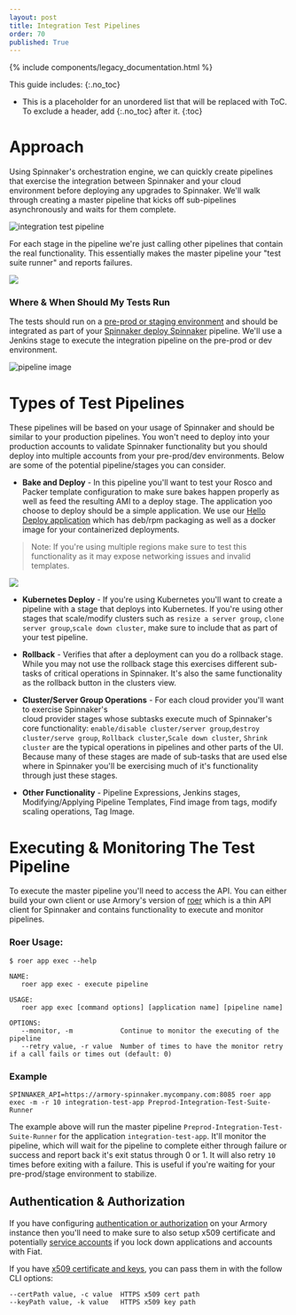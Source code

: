 ```yaml
---
layout: post
title: Integration Test Pipelines
order: 70
published: True
---
```


{% include components/legacy_documentation.html %}

This guide includes:
{:.no_toc}

* This is a placeholder for an unordered list that will be replaced with ToC. To exclude a header, add {:.no_toc} after it.
{:toc}


# Approach

Using Spinnaker's orchestration engine, we can quickly create pipelines that exercise the integration between Spinnaker and your cloud environment before deploying any upgrades to Spinnaker.  We'll walk through creating a master pipeline that kicks off sub-pipelines asynchronously and waits for them complete.

![integration test pipeline](https://cl.ly/0E2A470S0a36/Image%202018-04-05%20at%209.25.12%20PM.png)

For each stage in the pipeline we're just calling other pipelines that contain the real functionality. This essentially makes the master pipeline your "test suite runner" and reports failures.

![](https://cl.ly/3T2m3g1x091S/Image%202018-04-06%20at%2011.32.51%20AM.png)

### Where & When Should My Tests Run
The tests should run on a [pre-prod or staging environment](https://docs.armory.io/admin-guides/preprod_environment/) and should be integrated as part of your [Spinnaker deploy Spinnaker](https://docs.armory.io/install-guide/spinnaker-deploy-spinnaker/) pipeline.  We'll use a Jenkins stage to execute the integration pipeline on the pre-prod or dev environment.

![pipeline image](https://cl.ly/3h1Y1I301v0f/Image%202018-04-05%20at%209.45.15%20PM.png)

# Types of Test Pipelines
These pipelines will be based on your usage of Spinnaker and should be similar to your production pipelines.  You won't need to deploy into your production accounts to validate Spinnaker functionality but you should deploy into multiple accounts from your pre-prod/dev environments. Below are some of the potential pipeline/stages you can consider.

* **Bake and Deploy** - In this pipeline you'll want to test your Rosco and Packer template configuration to make sure bakes happen properly as well as feed the resulting AMI to a deploy stage. The application yoo choose to deploy should be a simple application.  We use our [Hello Deploy application](https://github.com/armory-io/armory-hello-deploy) which has deb/rpm packaging as well as a docker image for your containerized deployments.
>Note: If you're using multiple regions make sure to test this functionality as it may expose networking issues and invalid templates.

![](https://dha4w82d62smt.cloudfront.net/items/1G0x022Q3I2c2Y1F173Z/Image%202018-04-06%20at%2011.49.13%20AM.png?X-CloudApp-Visitor-Id=2686178)

* **Kubernetes Deploy** - If you're using Kubernetes you'll want to create a pipeline with a stage that deploys into Kubernetes. If you're using other stages that scale/modify clusters such as `resize a server group`, `clone server group`,`scale down cluster`, make sure to include that as part of your test pipeline.

* **Rollback** - Verifies that after a deployment can you do a rollback stage.  While you may not use the rollback stage this exercises different sub-tasks of critical operations in Spinnaker.  It's also the same functionality as the rollback button in the clusters view.

* **Cluster/Server Group Operations** - For each cloud provider you'll want to exercise Spinnaker's  
cloud provider stages whose subtasks execute much of Spinnaker's core functionality: `enable/disable cluster/server group`,`destroy cluster/serve group`, `Rollback cluster`,`Scale down cluster`, `Shrink cluster` are the typical operations in pipelines and other parts of the UI.  Because many of these stages are made of sub-tasks that are used else where in Spinnaker you'll be exercising much of it's functionality through just these stages.

* **Other Functionality** - Pipeline Expressions, Jenkins stages, Modifying/Applying Pipeline Templates, Find image from tags, modify scaling operations, Tag Image.


# Executing & Monitoring The Test Pipeline

To execute the master pipeline you'll need to access the API.  You can either build your own client or use Armory's version of [roer](https://github.com/armory/roer) which is a thin API client for Spinnaker and contains functionality to execute  and monitor pipelines.

### Roer Usage:
```
$ roer app exec --help
```

```
NAME:
   roer app exec - execute pipeline

USAGE:
   roer app exec [command options] [application name] [pipeline name]

OPTIONS:
   --monitor, -m            Continue to monitor the executing of the pipeline
   --retry value, -r value  Number of times to have the monitor retry if a call fails or times out (default: 0)
```

### Example

```
SPINNAKER_API=https://armory-spinnaker.mycompany.com:8085 roer app exec -m -r 10 integration-test-app Preprod-Integration-Test-Suite-Runner
```

The example above will run the master pipeline `Preprod-Integration-Test-Suite-Runner` for the application `integration-test-app`.  It'll monitor the pipeline, which will wait for the pipeline to complete either through failure or success and report back it's exit status through 0 or 1.  It will also retry `10` times before exiting with a failure.  This is useful if you're waiting for your pre-prod/stage environment to stabilize.

## Authentication & Authorization

If you have configuring [authentication or authorization](https://docs.armory.io/install-guide/authz/) on your Armory instance then you'll need to make sure to also setup x509 certificate and potentially [service accounts](https://docs.armory.io/install-guide/authz/#configure-a-service-account) if you lock down applications and accounts with Fiat.

If you have [x509 certificate and keys](https://docs.armory.io/install-guide/auth/#x509), you can pass them in with the follow CLI options:
```
--certPath value, -c value  HTTPS x509 cert path
--keyPath value, -k value   HTTPS x509 key path
 ```
